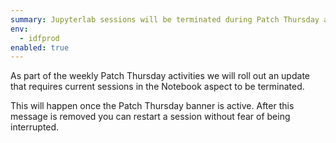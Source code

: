 ```yaml
---
summary: Jupyterlab sessions will be terminated during Patch Thursday activities ->
env:
  - idfprod
enabled: true
---
```


As part of the weekly Patch Thursday activities we will roll out an update that requires current sessions in the Notebook aspect to be terminated. 

This will happen once the Patch Thursday banner is active. 
After this message is removed you can restart a session without fear of being interrupted.
